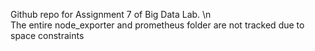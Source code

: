 Github repo for Assignment 7 of Big Data Lab. \n
<br/>The entire node_exporter and prometheus folder are not tracked due to space constraints
